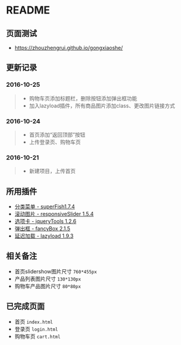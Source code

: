 # README

## 页面测试

- <https://zhouzhengrui.github.io/gongxiaoshe/>

## 更新记录

### 2016-10-25

> - 购物车页添加标题栏，删除按钮添加弹出框功能
> - 加入lazyload插件，所有商品图片添加class、更改图片链接方式

### 2016-10-24

> - 首页添加“返回顶部”按钮
> - 上传登录页、购物车页

### 2016-10-21

> - 新建项目，上传首页

## 所用插件

- [分类菜单 - superFish1.7.4](http://users.tpg.com.au/j_birch/plugins/superfish/)
- [滚动图片 - responsiveSlider 1.5.4](http://responsiveslides.com/)
- [选项卡 - jqueryTools 1.2.6](http://jquerytools.github.io/)
- [弹出框 - fancyBox 2.1.5](http://fancyapps.com/fancybox/)
- [延迟加载 - lazyload 1.9.3](http://www.appelsiini.net/projects/lazyload)

## 相关备注

- 首页slidershow图片尺寸 `760*455px`
- 产品列表图片尺寸 `130*130px`
- 购物车产品图片尺寸 `80*80px`

## 已完成页面

- 首页 `index.html`
- 登录页 `login.html`
- 购物车页 `cart.html`

